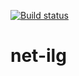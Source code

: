 [![Build status](https://ci.appveyor.com/api/projects/status/s8vjh8jukklao58p?svg=true)](https://ci.appveyor.com/project/hebermattos/net-ilg)

# net-ilg
